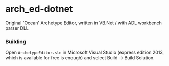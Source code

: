 arch_ed-dotnet
==============

Original 'Ocean' Archetype Editor, written in VB.Net / with ADL workbench parser DLL

### Building

Open `ArchetypeEditor.sln` in Microsoft Visual Studio (express edition 2013, which is available 
for free is enough) and select Build -> Build Solution.
